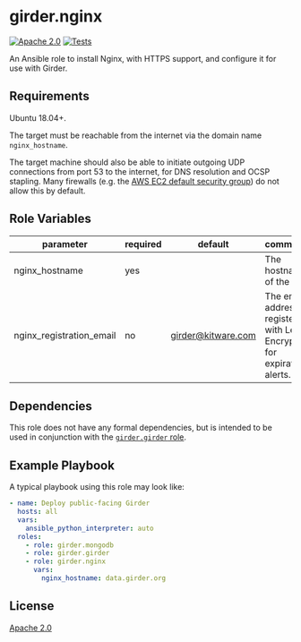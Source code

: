 girder.nginx
============
[![Apache 2.0](https://img.shields.io/badge/license-Apache%202-blue.svg)](https://raw.githubusercontent.com/girder/ansible-role-girder-nginx/master/LICENSE)
[![Tests](https://circleci.com/gh/girder/ansible-role-girder-nginx.svg?style=svg)](https://circleci.com/gh/girder/ansible-role-girder-nginx)

An Ansible role to install Nginx, with HTTPS support, and configure it
for use with Girder.

Requirements
------------

Ubuntu 18.04+.

The target must be reachable from the internet via the domain name
`nginx_hostname`.

The target machine should also be able to initiate outgoing UDP
connections  from port 53 to the internet, for DNS resolution and OCSP
stapling. Many firewalls (e.g. the
[AWS EC2 default security group](https://docs.aws.amazon.com/AWSEC2/latest/UserGuide/using-network-security.html#default-security-group))
do not allow this by default.

Role Variables
--------------

| parameter                | required | default            | comments                                                |
| ------------------------ | -------- | ------------------ | ---------------------------------------------------------|
| nginx_hostname           | yes      |                    | The hostname of the site.         |
| nginx_registration_email | no       | girder@kitware.com | The email address to register with Let's Encrypt for expiration alerts. |

Dependencies
------------

This role does not have any formal dependencies, but is intended to be
used in conjunction with the
[`girder.girder` role](https://galaxy.ansible.com/girder/girder).


Example Playbook
----------------

A typical playbook using this role may look like:

```yaml
- name: Deploy public-facing Girder
  hosts: all
  vars:
    ansible_python_interpreter: auto
  roles:
    - role: girder.mongodb
    - role: girder.girder
    - role: girder.nginx
      vars:
        nginx_hostname: data.girder.org
```

License
-------

[Apache 2.0](https://www.apache.org/licenses/LICENSE-2.0.html)
